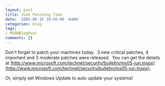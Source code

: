 ```yaml
---
layout: post
title: June Patching Time
date: '2005-06-15 10:56:00 -0400'
categories: blog
tags:
- MSDNBlogPost
comments: []
---
```


Don't forget to patch your machines today.&nbsp; 3 new critical patches, 4 important and 3 moderate patches were released.&nbsp; You can get the details at [http://www.microsoft.com/technet/security/bulletin/ms05-jun.mspx](http://www.microsoft.com/technet/security/bulletin/ms05-jun.mspx).

Or, simply set Windows Update to auto update your systems!